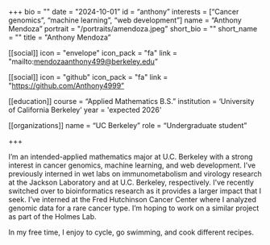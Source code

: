 +++
bio = ""
date = "2024-10-01”
id = “anthony”
interests = [“Cancer genomics”, “machine learning”, “web development”]
name = “Anthony Mendoza”
portrait = "/portraits/amendoza.jpeg"
short_bio = ""
short_name = ""
title = "Anthony Mendoza”

[[social]]
icon = "envelope"
icon_pack = "fa"
link = "mailto:mendozaanthony499@berkeley.edu”

[[social]]
icon = "github"
icon_pack = "fa"
link = "https://github.com/Anthony4999”

[[education]]
course = “Applied Mathematics B.S.”
institution = ‘University of California Berkeley’
year = 'expected 2026'

[[organizations]]
name = “UC Berkeley”
role = “Undergraduate student”

+++

I’m an intended-applied mathematics major at U.C. Berkeley with a strong interest in cancer genomics, machine learning, and web development. I’ve previously interned in wet labs on immunometabolism and virology research at the Jackson Laboratory and at U.C. Berkeley, respectively. I’ve recently switched over to bioinformatics research as it provides a larger impact that I seek. I’ve interned at the Fred Hutchinson Cancer Center where I analyzed genomic data for a rare cancer type. I’m hoping to work on a similar project as part of the Holmes Lab.

In my free time, I enjoy to cycle, go swimming, and cook different recipes.
